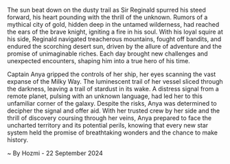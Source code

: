 
The sun beat down on the dusty trail as Sir Reginald spurred his steed forward, his heart pounding with the thrill of the unknown. Rumors of a mythical city of gold, hidden deep in the untamed wilderness, had reached the ears of the brave knight, igniting a fire in his soul. With his loyal squire at his side, Reginald navigated treacherous mountains, fought off bandits, and endured the scorching desert sun, driven by the allure of adventure and the promise of unimaginable riches.  Each day brought new challenges and unexpected encounters, shaping him into a true hero of his time. 

Captain Anya gripped the controls of her ship, her eyes scanning the vast expanse of the Milky Way. The luminescent trail of her vessel sliced through the darkness, leaving a trail of stardust in its wake. A distress signal from a remote planet, pulsing with an unknown language, had led her to this unfamiliar corner of the galaxy. Despite the risks, Anya was determined to decipher the signal and offer aid. With her trusted crew by her side and the thrill of discovery coursing through her veins, Anya prepared to face the uncharted territory and its potential perils, knowing that every new star system held the promise of breathtaking wonders and the chance to make history. 

~ By Hozmi - 22 September 2024
